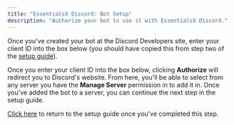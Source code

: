 ```yaml
---
title: "EssentialsX Discord: Bot Setup"
description: "Authorize your bot to use it with EssentialsX Discord."
---
```


Once you've created your bot at the Discord Developers site, enter your client ID into the box below (you should have
copied this from step two of the [setup guide](/docs/2.x/Module-Discord)).

Once you enter your client ID into the box below, clicking **Authorize** will redirect you to Discord's website. From
here, you'll be able to select from any server you have the **Manage Server** permission in to add it in. Once you've
added the bot to a server, you can continue the next step in the setup guide.

<DiscordSetupForm></DiscordSetupForm>

[Click here](/docs/2.x/Module-Discord) to return to the setup guide once you've completed this step.
